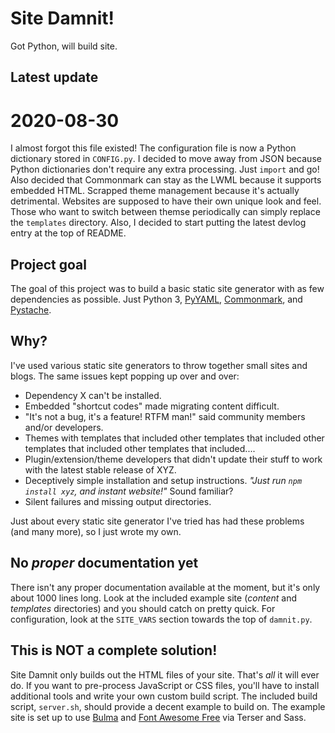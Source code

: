# Site Damnit!

Got Python, will build site.


## Latest update 
# 2020-08-30

I almost forgot this file existed! The configuration file is now a Python dictionary stored in `CONFIG.py`. I decided to move away from JSON because Python dictionaries don't require any extra processing. Just `import` and go! Also decided that Commonmark can stay as the LWML because it supports embedded HTML. Scrapped theme management because it's actually detrimental. Websites are supposed to have their own unique look and feel. Those who want to switch between themse periodically can simply replace the `templates` directory. Also, I decided to start putting the latest devlog entry at the top of README.


## Project goal

The goal of this project was to build a basic static site generator with as few dependencies as possible. Just Python 3, [PyYAML](https://pyyaml.org/wiki/PyYAMLDocumentation), [Commonmark](https://pypi.org/project/commonmark/), and [Pystache](https://github.com/defunkt/pystache).


## Why?

I've used various static site generators to throw together small sites and blogs. The same issues kept popping up over and over:

* Dependency X can't be installed.
* Embedded "shortcut codes" made migrating content difficult.
* "It's not a bug, it's a feature! RTFM man!" said community members and/or developers.
* Themes with templates that included other templates that included other templates that included other templates that included....
* Plugin/extension/theme developers that didn't update their stuff to work with the latest stable release of XYZ.
* Deceptively simple installation and setup instructions. *"Just run `npm install xyz`, and instant website!"* Sound familiar?
* Silent failures and missing output directories.


Just about every static site generator I've tried has had these problems (and many more), so I just wrote my own.


## No *proper* documentation yet

There isn't any proper documentation available at the moment, but it's only about 1000 lines long. Look at the included example site (*content* and *templates* directories) and you should catch on pretty quick. For configuration, look at the `SITE_VARS` section towards the top of `damnit.py`.


## This is NOT a complete solution!

Site Damnit only builds out the HTML files of your site. That's *all* it will ever do. If you want to pre-process JavaScript or CSS files, you'll have to install additional tools and write your own custom build script. The included build script, `server.sh`, should provide a decent example to build on. The example site is set up to use [Bulma](https://bulma.io/) and [Font Awesome Free](https://github.com/FortAwesome/Font-Awesome) via Terser and Sass.
